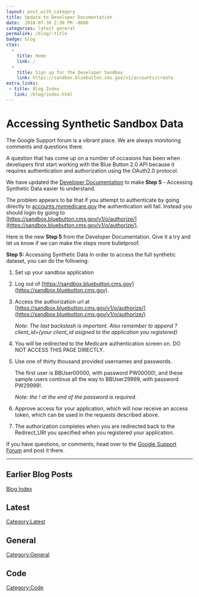 ```yaml
---
layout: post_with_category
title: Update to Developer Documentation
date:  2018-07-30 2:30 PM -0600
categories: latest general
permalink: /blog/:title
badge: blog
ctas:
  - 
    title: Home
    link: /
  -
    title: Sign up for the Developer Sandbox
    link: https://sandbox.bluebutton.cms.gov/v1/accounts/create
extra_links:
 - title: Blog Index
   link: /blog/index.html
---
```

# Accessing Synthetic Sandbox Data

The Google Support forum is a vibrant place. 
We are always monitoring comments and questions there. 

A question that has come up on a number of occasions has been when developers first 
start working with the Blue Button 2.0 API because it requires authentication and
authorization using the OAuth2.0 protocol.

We have updated the [Developer Documentation](https://bluebutton.cms.gov/developers/) to
make **Step 5** - Accessing Synthetic Data easier to understand.

The problem appears to be that if you attempt to authenticate by going directly to 
[accounts.mymedicare.gov](https://mymedicare.gov) the authentication will fail. 
Instead you should login by going to [https://sandbox.bluebutton.cms.gov/v1/o/authorize/](https://sandbox.bluebutton.cms.gov/v1/o/authorize/).

Here is the new **Step 5** from the Developer Documentation. Give it a try and 
let us know if we can make the steps more bulletproof.

**Step 5:** Accessing Synthetic Data
In order to access the full synthetic dataset, you can do the following:
1. Set up your sandbox application
2. Log out of [https://sandbox.bluebutton.cms.gov](https://sandbox.bluebutton.cms.gov).
3. Access the authorization url at [https://sandbox.bluebutton.cms.gov/v1/o/authorize/](https://sandbox.bluebutton.cms.gov/v1/o/authorize/) 

    *Note: The last backslash is important*.
    *Also remember to append ?client_id={your client_id asigned to the application you registered}*

4. You will be redirected to the Medicare authentication screen on. DO NOT ACCESS THIS PAGE DIRECTLY. 
5. Use one of thirty thousand provided usernames and passwords. 

    The first user is BBUser00000, with password PW00000!, and these sample users continue all the way to BBUser29999, with password PW29999!. 
    
    *Note: the ! at the end of the password is required*.

6. Approve access for your application, which will now receive an access token, which can be used in the requests described above.

7. The authorization completes when you are redirected back to the Redirect_URI you specified when you registered your application.

If you have questions, or comments, head over to the 
[Google Support Forum](https://groups.google.com/forum/#!forum/developer-group-for-cms-blue-button-api) and post it there.


---
## Earlier Blog Posts

[Blog Index](/blog/)

## Latest
[Category:Latest](/blog/category/latest.html)

## General
[Category:General](/blog/category/general.html)

## Code
[Category:Code](/blog/category/code.html)
